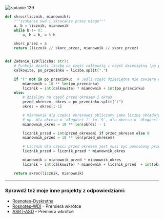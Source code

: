<picture>
  <source srcset="../../srt/zbior_zadan/129.png" media="(prefers-color-scheme: light)">
  <source srcset="../../srt/zbior_zadan/black_129.png" media="(prefers-color-scheme: dark)">
  <img src="../../srt/zbior_zadan/black_129.png" alt="zadanie 129">
</picture>

```python
def skroc(licznik, mianownik):
    """szukanie nwd i skracanie przez niego"""
    a, b = licznik, mianownik
    while b != 0:
        a, b = b, a % b

    skorc_przez = a
    return (licznik // skorc_przez, mianownik // skorc_przez)


def Zadanie_129(liczba: str):
    # Funkcja dzieli liczbę na część całkowitą i część dziesiętną (po przecinku).
    calkowite, po_przecinku = liczba.split(".")

    if "(" not in po_przecinku:  # Jeśli część dziesiętna nie zawiera okresu
        mianownik = 10 ** len(po_przecinku)
        licznik = int(calkowite) * mianownik + int(po_przecinku)
    else:
        # dzielimy na część przed okresem i okres.
        przed_okresem, okres = po_przecinku.split("(")
        okres = okres[:-1]

        # Mianownik dla części okresowej obliczamy jako liczbę składającą się z dziewiątek
        # np. dla okresu o `długości 1` to `9`, dla okresu o `długości 2` to `99`.
        mianownik_okres = 10 ** len(okres) - 1

        licznik_przed = int(przed_okresem) if przed_okresem else 0
        mianownik_przed = 10 ** len(przed_okresem)

        # Licznik dla części przed okresem jest musi być pomnożony przez mianownik uwzględniający obecność okresu.
        licznik_przed = licznik_przed * mianownik_okres

        mianownik = mianownik_przed * mianownik_okres
        licznik = int(calkowite) * mianownik + licznik_przed  + int(okres)

    return skroc(licznik, mianownik)
```


---
### Sprawdź też moje inne projekty z odpowiedziami:
- [Rosnotes-Dyskretna](https://github.com/kamilGie/Rosnotes-Dyskretna)
- [Rosnotes-WDI](https://github.com/kamilGie/Rosnotes-WDI) - Premiera wkrótce
- [ASRT-ASD](https://github.com/kamilGie/Rosnotes-Dyskretna) - Premiera wkrótce
